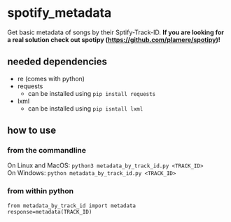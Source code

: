 # spotify_metadata
Get basic metadata of songs by their Sptify-Track-ID. **If you are looking for a real solution check out spotipy (https://github.com/plamere/spotipy)!**


## needed dependencies

* re (comes with python)
* requests
  * can be installed using ```pip install requests```
* lxml
  * can be installed using ```pip isntall lxml```


## how to use

### from the commandline
On Linux and MacOS: 
```python3 metadata_by_track_id.py <TRACK_ID>```<br>
On Windows: 
```python metadata_by_track_id.py <TRACK_ID>```

### from within python
```python3
from metadata_by_track_id import metadata
response=metadata(TRACK_ID)
```
